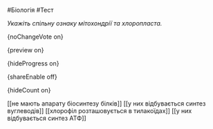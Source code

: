 #Біологія #Тест

*Укажіть спільну ознаку мітохондрії та хлоропласта.*

{noChangeVote on}

{preview on}

{hideProgress on}

{shareEnable off}

{hideCount on}

[[не мають апарату біосинтезу білків]]
[[у них відбувається синтез вуглеводів]]
[[хлорофіл розташовується в тилакоїдах]]
[[у них відбувається синтез АТФ]]
